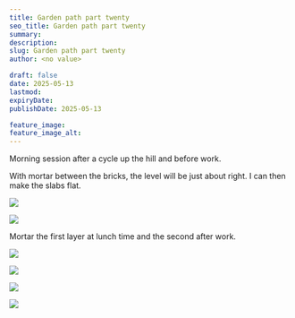 ```yaml
---
title: Garden path part twenty
seo_title: Garden path part twenty
summary:
description:
slug: Garden path part twenty
author: <no value>

draft: false
date: 2025-05-13
lastmod:
expiryDate:
publishDate: 2025-05-13

feature_image:
feature_image_alt:
---
```

Morning session after a cycle up the hill and before work.

With mortar between the bricks, the level will be just about right. I can then make the slabs flat.

![](/images/2172.jpeg )

![](/images/2173.jpeg )

Mortar the first layer at lunch time and the second after work.

![](/images/2175.jpeg )

![](/images/2176.jpeg )

![](/images/2177.jpeg )

![](/images/2178.jpeg )